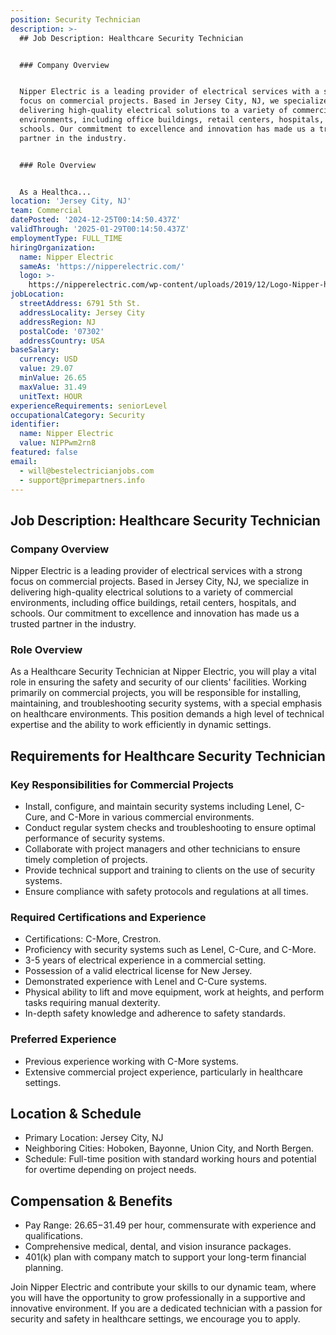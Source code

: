 ```yaml
---
position: Security Technician
description: >-
  ## Job Description: Healthcare Security Technician


  ### Company Overview


  Nipper Electric is a leading provider of electrical services with a strong
  focus on commercial projects. Based in Jersey City, NJ, we specialize in
  delivering high-quality electrical solutions to a variety of commercial
  environments, including office buildings, retail centers, hospitals, and
  schools. Our commitment to excellence and innovation has made us a trusted
  partner in the industry.


  ### Role Overview


  As a Healthca...
location: 'Jersey City, NJ'
team: Commercial
datePosted: '2024-12-25T00:14:50.437Z'
validThrough: '2025-01-29T00:14:50.437Z'
employmentType: FULL_TIME
hiringOrganization:
  name: Nipper Electric
  sameAs: 'https://nipperelectric.com/'
  logo: >-
    https://nipperelectric.com/wp-content/uploads/2019/12/Logo-Nipper-horizontal-primary.png
jobLocation:
  streetAddress: 6791 5th St.
  addressLocality: Jersey City
  addressRegion: NJ
  postalCode: '07302'
  addressCountry: USA
baseSalary:
  currency: USD
  value: 29.07
  minValue: 26.65
  maxValue: 31.49
  unitText: HOUR
experienceRequirements: seniorLevel
occupationalCategory: Security
identifier:
  name: Nipper Electric
  value: NIPPwm2rn8
featured: false
email:
  - will@bestelectricianjobs.com
  - support@primepartners.info
---
```




## Job Description: Healthcare Security Technician

### Company Overview

Nipper Electric is a leading provider of electrical services with a strong focus on commercial projects. Based in Jersey City, NJ, we specialize in delivering high-quality electrical solutions to a variety of commercial environments, including office buildings, retail centers, hospitals, and schools. Our commitment to excellence and innovation has made us a trusted partner in the industry.

### Role Overview

As a Healthcare Security Technician at Nipper Electric, you will play a vital role in ensuring the safety and security of our clients' facilities. Working primarily on commercial projects, you will be responsible for installing, maintaining, and troubleshooting security systems, with a special emphasis on healthcare environments. This position demands a high level of technical expertise and the ability to work efficiently in dynamic settings.

## Requirements for Healthcare Security Technician

### Key Responsibilities for Commercial Projects

- Install, configure, and maintain security systems including Lenel, C-Cure, and C-More in various commercial environments.
- Conduct regular system checks and troubleshooting to ensure optimal performance of security systems.
- Collaborate with project managers and other technicians to ensure timely completion of projects.
- Provide technical support and training to clients on the use of security systems.
- Ensure compliance with safety protocols and regulations at all times.

### Required Certifications and Experience

- Certifications: C-More, Crestron.
- Proficiency with security systems such as Lenel, C-Cure, and C-More.
- 3-5 years of electrical experience in a commercial setting.
- Possession of a valid electrical license for New Jersey.
- Demonstrated experience with Lenel and C-Cure systems.
- Physical ability to lift and move equipment, work at heights, and perform tasks requiring manual dexterity.
- In-depth safety knowledge and adherence to safety standards.

### Preferred Experience

- Previous experience working with C-More systems.
- Extensive commercial project experience, particularly in healthcare settings.

## Location & Schedule

- Primary Location: Jersey City, NJ
- Neighboring Cities: Hoboken, Bayonne, Union City, and North Bergen.
- Schedule: Full-time position with standard working hours and potential for overtime depending on project needs.

## Compensation & Benefits

- Pay Range: $26.65-$31.49 per hour, commensurate with experience and qualifications.
- Comprehensive medical, dental, and vision insurance packages.
- 401(k) plan with company match to support your long-term financial planning.

Join Nipper Electric and contribute your skills to our dynamic team, where you will have the opportunity to grow professionally in a supportive and innovative environment. If you are a dedicated technician with a passion for security and safety in healthcare settings, we encourage you to apply.
